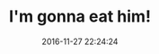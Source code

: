 ---
layout: post
title:  "I'm gonna eat him!"
date:   2016-11-27 22:24:24
categories: jekyll update
---